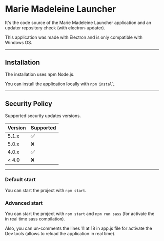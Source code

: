 # Marie Madeleine Launcher
It's the code source of the Marie Madeleine Launcher application and an updater repository check (with electron-updater).

This application was made with Electron and is only compatible with Windows OS.

- - -

## Installation
The installation uses npm Node.js.

You can install the application locally with `npm install`.

- - -

## Security Policy

Supported security updates versions.

| Version | Supported          |
| ------- | ------------------ |
| 5.1.x   | :white_check_mark: |
| 5.0.x   | :x:                |
| 4.0.x   | :white_check_mark: |
| < 4.0   | :x:                |

- - -

### Default start
You can start the project with `npm start`.

### Advanced start
You can start the project with `npm start` and `npm run sass` (for activate the in real time sass compilation).

Also, you can un-comments the lines 11 at 18 in app.js file for activate the Dev tools (allows to reload the application in real time).
